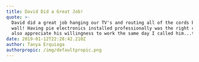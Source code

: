 ```yaml
---
title: David Did a Great Job!
quote: >-
  David did a great job hanging our TV's and routing all of the cords behind the
  wall! Having pie electronics installed professionally was the right call. I
  also appreciate his willingness to work the same day I called him...twice!
date: 2019-01-12T22:28:42.210Z
author: Tanya Erquiaga
authorpropic: /img/defaultpropic.png
---
```

